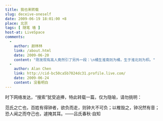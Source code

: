 ```yaml
---
title: 我也来转载
slug: deceive-oneself
date: 2009-06-19 18:01:00 +8
place: 北京
tags: [ 随笔 墙 ]
host-at: LiveSpace
comments:
  -
    author: 颜林林
    link: /about.html
    date: 2009-06-20
    content: "刚发现有高人竟然引了另外一段：\n橘生淮南则为橘，生于淮北则为枳。"
  -
    author: Alan Chen 
    link: http://cid-bc50ca5b7024dc31.profile.live.com/
    date: 2009-06-24
    content: 没看明白
---
```

时下网络发达，“搜索”犹受追捧，特此转载一篇，仅为隐喻，请勿挑明：

范氏之亡也，百姓有得钟者，欲负而走，则钟大不可负；以椎毁之，钟况然有音；恐人闻之而夺己也，遽掩其耳。——吕氏春秋·自知
